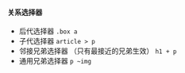 #### 关系选择器

- 后代选择器 `.box a`
- 子代选择器 `article > p`
- 邻接兄弟选择器 （只有最接近的兄弟生效） `h1 + p`
- 通用兄弟选择器 `p ~img`

